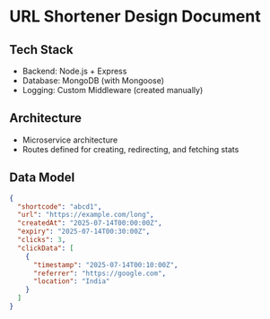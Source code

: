 # URL Shortener Design Document

## Tech Stack
- Backend: Node.js + Express
- Database: MongoDB (with Mongoose)
- Logging: Custom Middleware (created manually)

## Architecture
- Microservice architecture
- Routes defined for creating, redirecting, and fetching stats

## Data Model
```json
{
  "shortcode": "abcd1",
  "url": "https://example.com/long",
  "createdAt": "2025-07-14T00:00:00Z",
  "expiry": "2025-07-14T00:30:00Z",
  "clicks": 3,
  "clickData": [
    {
      "timestamp": "2025-07-14T00:10:00Z",
      "referrer": "https://google.com",
      "location": "India"
    }
  ]
}
